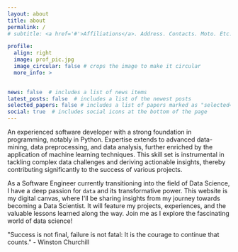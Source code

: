 ```yaml
---
layout: about
title: about
permalink: /
# subtitle: <a href='#'>Affiliations</a>. Address. Contacts. Moto. Etc.

profile:
  align: right
  image: prof_pic.jpg
  image_circular: false # crops the image to make it circular
  more_info: >
    

news: false  # includes a list of news items
latest_posts: false  # includes a list of the newest posts
selected_papers: false # includes a list of papers marked as "selected={true}"
social: true  # includes social icons at the bottom of the page
---
```


An experienced software developer with a strong foundation in programming, notably in Python. Expertise extends to advanced data-mining, data preprocessing, and data analysis, further enriched by the application of machine learning techniques. This skill set is instrumental in tackling complex data challenges and deriving actionable insights, thereby contributing significantly to the success of various projects.

As a Software Engineer currently transitioning into the field of Data Science, I have a deep passion for `data` and its transformative power. This website is my digital canvas, where I'll be sharing insights from my journey towards becoming a Data Scientist. It will feature my projects, experiences, and the valuable lessons learned along the way. Join me as I explore the fascinating world of data science!

"Success is not final, failure is not fatal: It is the courage to continue that counts." - Winston Churchill 

<!-- Write your biography here. Tell the world about yourself. Link to your favorite [subreddit](http://reddit.com). You can put a picture in, too. The code is already in, just name your picture `prof_pic.jpg` and put it in the `img/` folder.

Put your address / P.O. box / other info right below your picture. You can also disable any of these elements by editing `profile` property of the YAML header of your `_pages/about.md`. Edit `_bibliography/papers.bib` and Jekyll will render your [publications page](/al-folio/publications/) automatically.

Link to your social media connections, too. This theme is set up to use [Font Awesome icons](https://fontawesome.com/) and [Academicons](https://jpswalsh.github.io/academicons/), like the ones below. Add your Facebook, Twitter, LinkedIn, Google Scholar, or just disable all of them. -->